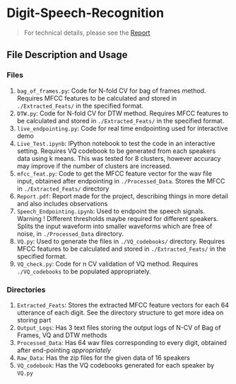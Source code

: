 # Digit-Speech-Recognition

> For technical details, please see the [Report](./Report.pdf)

## File Description and Usage

### Files

1. `bag_of_frames.py`: Code for N-fold CV for bag of frames method. Requires MFCC features to be calculated and stored in `./Extracted_Feats/` in the specified format.
2. `DTW.py`: Code for N-fold CV for DTW method. Requires MFCC features to be calculated and stored in `./Extracted_Feats/` in the specified format.
3. `live_endpointing.py`: Code for real time endpointing used for interactive demo
4. `Live_Test.ipynb`: IPython notebook to test the code in an interactive setting. Requires VQ codebook to be generated from each speakers data using k means. This was tested for 8 clusters, however accuracy may improve if the number of clusters are increased.
5. `mfcc_feat.py`: Code to get the MFCC feature vector for the wav file input, obtained after endpointing in `./Processed_Data`. Stores the MFCC in `./Extracted_Feats/` directory 
6. `Report.pdf`: Report made for the project, describing things in more detail and also includes observations
7. `Speech_Endpointing.ipynb`: Used to endpoint the speech signals. Warning ! Different thresholds maybe required for different speakers. Splits the input waveform into smaller waveforms which are free of noise, in `./Processed_Data` directory.
8. `VQ.py`: Used to generate the files in `./VQ_codebooks/` directory. Requires MFCC features to be calculated and stored in `./Extracted_Feats/` in the specified format.
9. `VQ_check.py`: Code for n CV validation of VQ method. Requires `./VQ_codebooks` to be populated appropriately.

### Directories

1. `Extracted_Feats`: Stores the extracted MFCC feature vectors for each 64 utterance of each digit. See the directory structure to get more idea on storing part
2. `Output_Logs`: Has 3 text files storing the output logs of N-CV of Bag of Frames, VQ and DTW methods
3. `Processed_Data`: Has 64 wav files corresponding to every digit, obtained after end-pointing *appropriately*
4. `Raw_Data`: Has the zip files for the given data of 16 speakers
5. `VQ_codebook`: Has the VQ codebooks generated for each speaker by `VQ.py`
